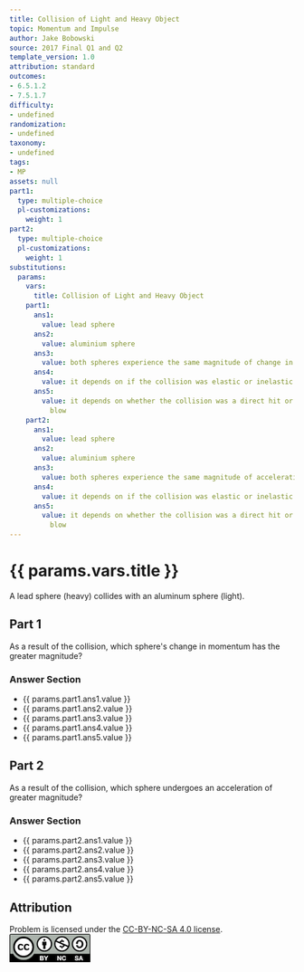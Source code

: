 ```yaml
---
title: Collision of Light and Heavy Object
topic: Momentum and Impulse
author: Jake Bobowski
source: 2017 Final Q1 and Q2
template_version: 1.0
attribution: standard
outcomes:
- 6.5.1.2
- 7.5.1.7
difficulty:
- undefined
randomization:
- undefined
taxonomy:
- undefined
tags:
- MP
assets: null
part1:
  type: multiple-choice
  pl-customizations:
    weight: 1
part2:
  type: multiple-choice
  pl-customizations:
    weight: 1
substitutions:
  params:
    vars:
      title: Collision of Light and Heavy Object
    part1:
      ans1:
        value: lead sphere
      ans2:
        value: aluminium sphere
      ans3:
        value: both spheres experience the same magnitude of change in momentum
      ans4:
        value: it depends on if the collision was elastic or inelastic
      ans5:
        value: it depends on whether the collision was a direct hit or a glancing
          blow
    part2:
      ans1:
        value: lead sphere
      ans2:
        value: aluminium sphere
      ans3:
        value: both spheres experience the same magnitude of acceleration
      ans4:
        value: it depends on if the collision was elastic or inelastic
      ans5:
        value: it depends on whether the collision was a direct hit or a glancing
          blow
---
```

# {{ params.vars.title }}
A lead sphere (heavy) collides with an aluminum sphere (light).
## Part 1

As a result of the collision, which sphere's change in momentum has the greater magnitude?

### Answer Section

- {{ params.part1.ans1.value }}
- {{ params.part1.ans2.value }}
- {{ params.part1.ans3.value }}
- {{ params.part1.ans4.value }}
- {{ params.part1.ans5.value }}
## Part 2

As a result of the collision, which sphere undergoes an acceleration of greater magnitude?

### Answer Section

- {{ params.part2.ans1.value }}
- {{ params.part2.ans2.value }}
- {{ params.part2.ans3.value }}
- {{ params.part2.ans4.value }}
- {{ params.part2.ans5.value }}

## Attribution

Problem is licensed under the [CC-BY-NC-SA 4.0 license](https://creativecommons.org/licenses/by-nc-sa/4.0/).<br> ![The Creative Commons 4.0 license requiring attribution-BY, non-commercial-NC, and share-alike-SA license.](https://raw.githubusercontent.com/firasm/bits/master/by-nc-sa.png)